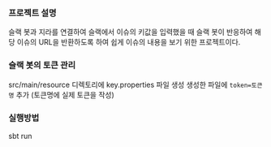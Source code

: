 ### 프로젝트 설명
슬랙 봇과 지라를 연결하여 슬랙에서 이슈의 키값을 입력했을 때 슬랙 봇이 반응하여 
해당 이슈의 URL을 반환하도록 하여 쉽게 이슈의 내용을 보기 위한 프로젝트이다.

### 슬랙 봇의 토큰 관리
src/main/resource 디렉토리에 key.properties 파일 생성
생성한 파일에 `token=토큰명` 추가 (토큰명에 실제 토큰을 작성)

### 실행방법
sbt run
